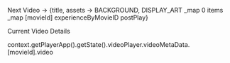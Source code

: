 Next Video -> {title, assets -> BACKGROUND, DISPLAY_ART
\_map
0
items
\_map
[movieId]
experienceByMovieID
postPlay}

Current Video Details

context.getPlayerApp().getState().videoPlayer.videoMetaData.[movieId].video
